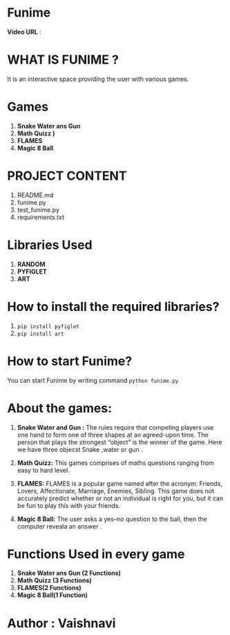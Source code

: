 # Funime

****Video URL**** :

# WHAT IS FUNIME ?
It is an interactive space providing the user with various games.

# Games
1. ****Snake Water ans Gun****
2. ****Math Quizz )****
3. ****FLAMES****
4. ****Magic 8 Ball****

# ****PROJECT CONTENT****
1. README.md
2. funime.py
3. test_funime.py
4. requirements.txt


# Libraries Used
1. ****RANDOM****
2. ****PYFIGLET****
3. ****ART****


# How to install the required libraries?
1. `pip install pyfiglet`
2. `pip install art`


# How to start Funime?
You can start Funime by writing command `python funime.py`


# About the games:
1. ****Snake Water and Gun :****
 The rules require that competing players use one hand to form one of three shapes at an agreed-upon time. The person that plays the strongest “object” is the winner of the game. Here we have three objecst Snake ,water or gun .

2. ****Math Quizz:****
 This games comprises of maths questions ranging from easy to hard level.

3. ****FLAMES:****
FLAMES is a popular game named after the acronym: Friends, Lovers, Affectionate, Marriage, Enemies, Sibling. This game does not accurately predict whether or not an individual is right for you, but it can be fun to play this with your friends.

4. ****Magic 8 Ball:****
The user asks a yes–no question to the ball, then the computer reveala an answer .


# Functions Used in every game
1. ****Snake Water ans Gun (2 Functions)****
2. ****Math Quizz (3 Functions)****
3. ****FLAMES(2 Functions)****
4. ****Magic 8 Ball(1 Function)****

# ****Author : Vaishnavi**** 
